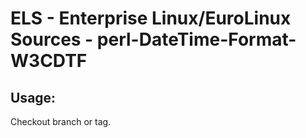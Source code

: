 # ELS - Enterprise Linux/EuroLinux Sources - perl-DateTime-Format-W3CDTF 
## Usage:
  Checkout branch or tag.
